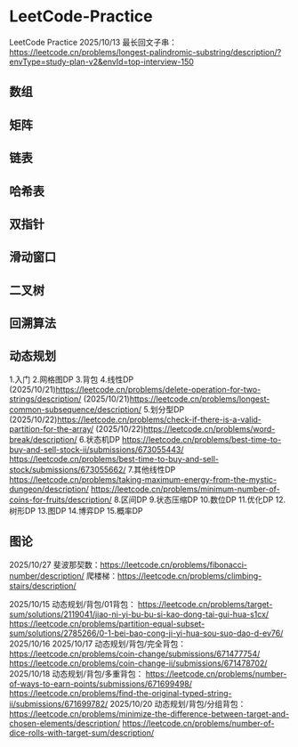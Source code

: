 # LeetCode-Practice
LeetCode Practice
2025/10/13 最长回文子串：        
https://leetcode.cn/problems/longest-palindromic-substring/description/?envType=study-plan-v2&envId=top-interview-150
## 数组 ##
## 矩阵 ##
## 链表 ##
## 哈希表 ##
## 双指针 ##
## 滑动窗口 ##
## 二叉树 ##
## 回溯算法 ##
## 动态规划 ##
1.入门
2.网格图DP
3.背包
4.线性DP
  (2025/10/21)https://leetcode.cn/problems/delete-operation-for-two-strings/description/
  (2025/10/21)https://leetcode.cn/problems/longest-common-subsequence/description/
5.划分型DP
  (2025/10/22)https://leetcode.cn/problems/check-if-there-is-a-valid-partition-for-the-array/
  (2025/10/22)https://leetcode.cn/problems/word-break/description/
6.状态机DP
  https://leetcode.cn/problems/best-time-to-buy-and-sell-stock-ii/submissions/673055443/
  https://leetcode.cn/problems/best-time-to-buy-and-sell-stock/submissions/673055662/
7.其他线性DP
  https://leetcode.cn/problems/taking-maximum-energy-from-the-mystic-dungeon/description/
  https://leetcode.cn/problems/minimum-number-of-coins-for-fruits/description/
8.区间DP
9.状态压缩DP
10.数位DP
11.优化DP
12.树形DP
13.图DP
14.博弈DP
15.概率DP
## 图论 ##

2025/10/27 斐波那契数：https://leetcode.cn/problems/fibonacci-number/description/
           爬楼梯：https://leetcode.cn/problems/climbing-stairs/description/

2025/10/15 动态规划/背包/01背包：
https://leetcode.cn/problems/target-sum/solutions/2119041/jiao-ni-yi-bu-bu-si-kao-dong-tai-gui-hua-s1cx/
https://leetcode.cn/problems/partition-equal-subset-sum/solutions/2785266/0-1-bei-bao-cong-ji-yi-hua-sou-suo-dao-d-ev76/
2025/10/16
2025/10/17 动态规划/背包/完全背包：
https://leetcode.cn/problems/coin-change/submissions/671477754/
https://leetcode.cn/problems/coin-change-ii/submissions/671478702/
2025/10/18 动态规划/背包/多重背包：
https://leetcode.cn/problems/number-of-ways-to-earn-points/submissions/671699498/
https://leetcode.cn/problems/find-the-original-typed-string-ii/submissions/671699782/
2025/10/20 动态规划/背包/分组背包：
https://leetcode.cn/problems/minimize-the-difference-between-target-and-chosen-elements/description/
https://leetcode.cn/problems/number-of-dice-rolls-with-target-sum/description/
